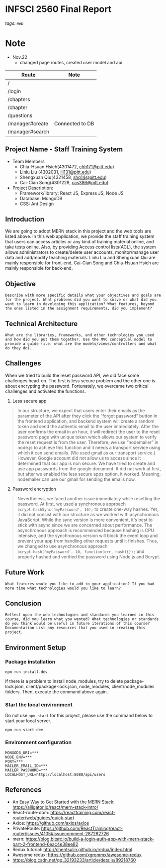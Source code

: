 # INFSCI 2560 Final Report
###### tags: `Web`
# Note
- Nov.22
  - changed page routes, created user model and api

| Route | Note |
| -------- | -------- |
| /     | |
| /login | |
| /chapters| |
| /chapter | |
| /questions | |
| /manager#create| Connected to DB |
| /manager#search|  |


## Project Name - Staff Training System
- Team Members  
    - Chia-Hsuan Hsieh(4301472, chh171@pitt.edu)
    - Linlu Liu (4302031, lil131@pitt.edu)
    - Shengxuan Qiu(4321458, shq14@pitt.edu)
    - Cai-Cian Song(4301228, cas386@pitt.edu)
- Project Description:
    - Framework/library: React JS, Express JS, Node JS
    - Database: MongoDB
    - CSS: Ant Design

## Introduction
We are going to adopt MERN stack in this project and the web tools are listed above. In this web application, we provide the staff training system that users can access articles or any kind of training material online, and take tests online. Also, by providing Access control lists(ACL), the system allows administrators to create/delete user accounts, monitor/manage user data and add/modify teaching materials.
Linlu Liu and Shengxuan Qiu are mainly responsible for front-end, Cai-Cian Song and Chia-Hsuan Hsieh are mainly responsible for back-end.

## Objective
`Describe with more specific details what your objectives and goals are for the project. What problems did you want to solve or what did you want to learn in developing this application? What features, beyond the ones listed in the assignment requirements, did you implement?`

##  Technical Architecture
`What are the libraries, frameworks, and other technologies you used and how did you put them together. Use the MVC conceptual model to provide a guide (i.e. what are the models/views/controllers and what do they do).`
##  Challenges
When we tried to build the reset password API, we did face some challenges head-on. The first is less secure problem and the other one is about encrypting the password. Fortunately, we overcame two critical challenges and activated the functions. 
1. Less secure app
> In our structure, we expect that users enter their emails as the parameter of the API after they click the “forgot password” button in the frontend application,  and backend system will create a random token and send the authentic email to the user immediately. After the user confirms the email in an hour, it will redirect the user to the reset password page with unique token which allows our system to verify the reset request is from the user.  Therefore, we use “nodemailer” in node.js to achieve this function and it needs a transport service using which it can send emails.  (We used gmail as our transport service.) 
However,  Google account did not allow us to access since it determined that our app is non secure. We have tried to create and use app passwords from the google document. It did not work at first, but after we enabled the less secure apps option, it worked. Meaning, nodemailer can use our gmail for sending the emails now.
2. Password encryption
> Nevertheless, we faced another issue immediately while resetting the password. At first, we used a synchronous approach ` bcrypt.hashSync('myPassword', 10); ` to create one-way hashes. Yet, it did not consist with our structure as we worked with asynchronous JavaScript.  While the sync version is more convenient, it's best to stick with async since we are concerned about performance. The asynchronous approach is recommended because hashing is CPU intensive, and the synchronous version will block the event loop and prevent your app from handling other requests until it finishes. Thus, we changed to use asynchronous approach ` bcrypt.hash('myPassword', 10, function(err, hash){});` and properly hashed and verified the password using Node.js and Bcrypt.

## Future Work
`What features would you like to add to your application? If you had more time what technologies would you like to learn?`
## Conclusion
`Reflect upon the web technologies and standards you learned in this course, did you learn what you wanted? What technologies or standards do you think would be useful in future iterations of this course?
Documentation List any resources that you used in creating this project.`

## Environment Setup
### Package installation
```
npm run install-dev
```
If there is a problem to install node_modules, try to delete package-lock.json, client/package-lock.json, node_modules, client/node_modules folders. Then, execute the command above again.

### Start the local environment
Do not use `npm start` for this project, please use the command below to start your local server.
```
npm run start-dev
```

### Environment configuration
```
MONGODB_URI=***
NODE_ENV=***
PORT=***
MAILER_EMAIL_ID=***
MAILER_PASSWORD=***
LOCALHOST_URL=http://localhost:8080/api/users

```

## References
- An Easy Way to Get Started with the MERN Stack: https://alligator.io/react/mern-stack-intro/
- React-route-dom: https://reacttraining.com/react-router/web/guides/quick-start
- Axios: https://github.com/axios/axios
- PrivateRoute: https://github.com/ReactTraining/react-router/issues/4105#issuecomment-287262726
- mern: https://blog.bitsrc.io/build-a-login-auth-app-with-mern-stack-part-2-frontend-6eac4e38ee82
- Redux tutorial: http://chentsulin.github.io/redux/index.html
- Awesome redux: https://github.com/xgrommx/awesome-redux
- https://blog.csdn.net/qq_32193233/article/details/89218760
